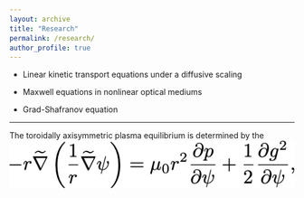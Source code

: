 ```yaml
---
layout: archive
title: "Research"
permalink: /research/
author_profile: true
---
```


- Linear kinetic transport equations under a diffusive scaling

- Maxwell equations in nonlinear optical mediums

- Grad-Shafranov equation
--------------------------
The toroidally axisymmetric plasma equilibrium is determined by the ![Grad-Shafranov equation:](/images/research/Grad-Shafranov/grad-shafranov.png)
